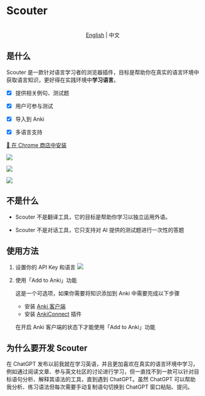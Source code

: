 # Scouter

<p align="center">
    <br> <a href="README.md">English</a> | 中文
</p>

## 是什么

Scouter 是一款针对语言学习者的浏览器插件，目标是帮助你在真实的语言环境中获取语言知识，更好得在实践环境中**学习语言**。

* [x] 提供相关例句、测试题

* [x] 用户可参与测试

* [x] 导入到 Anki

* [x] 多语言支持

[🚀 在 Chrome 商店中安装](https://chrome.google.com/webstore/detail/scouter/mncfcjnabpfoagocanfjglfcpmmnkicb?hl=zh-CN&authuser=0)

![](https://jiangzilong-image.oss-cn-beijing.aliyuncs.com/uPic/Frame%204520230326151323.png)

![](https://jiangzilong-image.oss-cn-beijing.aliyuncs.com/uPic/05DN0z20230330111850.jpg)

![](https://jiangzilong-image.oss-cn-beijing.aliyuncs.com/uPic/JhHv0B20230330111942.jpg)


## 不是什么

* Scouter 不是翻译工具，它的目标是帮助你学习以独立运用外语。

* Scouter 不是对话工具，它只支持对 AI 提供的测试题进行一次性的答题

## 使用方法

1. 设置你的 API Key 和语言
![](https://jiangzilong-image.oss-cn-beijing.aliyuncs.com/uPic/j9cVoy20230330112929.jpg)

2. 使用「Add to Anki」功能

    这是一个可选项，如果你需要将知识添加到 Anki 中需要完成以下步骤
    - 安装 [Anki 客户端](https://apps.ankiweb.net/)
    - 安装 [AnkiConnect](https://ankiweb.net/shared/info/2055492159) 插件

    在开启 Anki 客户端的状态下才能使用「Add to Anki」功能

## 为什么要开发 Scouter

在 ChatGPT 发布以前我就在学习英语，并且更加喜欢在真实的语言环境中学习，例如通过阅读文章、参与英文社区的讨论进行学习，但一直找不到一款可以针对目标语句分析、解释其语法的工具，直到遇到 ChatGPT。虽然 ChatGPT 可以帮助我分析、练习语法但每次需要手动复制语句切换到 ChatGPT 窗口粘贴、提问。
